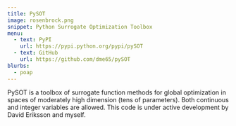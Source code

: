 ```yaml
---
title: PySOT
image: rosenbrock.png
snippet: Python Surrogate Optimization Toolbox
menu:
  - text: PyPI
    url: https://pypi.python.org/pypi/pySOT
  - text: GitHub
    url: https://github.com/dme65/pySOT
blurbs:
  - poap
---
```


PySOT is a toolbox of surrogate function methods for global
optimization in spaces of moderately high dimension (tens
of parameters).  Both continuous and integer variables are
allowed.  This code is under active development by David
Eriksson and myself.
